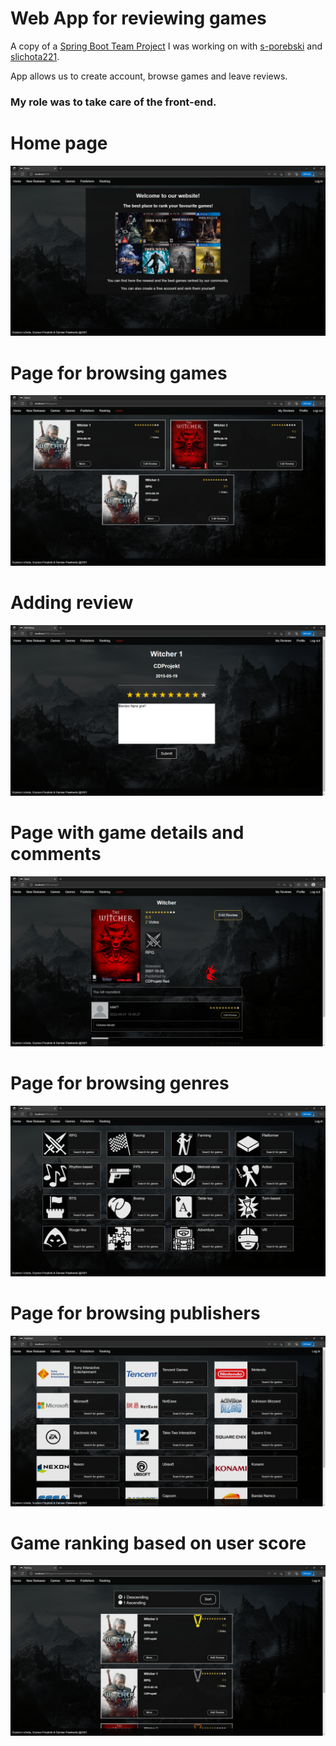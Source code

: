 # Web App for reviewing games
A copy of a [Spring Boot Team Project](https://github.com/slichota221/ProjektZespolowy/tree/main) I was working on with [s-porebski](https://github.com/s-porebski) and [slichota221](https://github.com/slichota221).

App allows us to create account, browse games and leave reviews.

### **My role** was to take care of the **front-end**.

# Home page
![Alt text](demo/demo0.png?raw=true "Screenshot of the app")
# Page for browsing games
![Alt text](demo/demo1.png?raw=true "Screenshot of the app")
# Adding review
![Alt text](demo/demo2.png?raw=true "Screenshot of the app")
# Page with game details and comments
![Alt text](demo/demo3.png?raw=true "Screenshot of the app")
# Page for browsing genres
![Alt text](demo/demo4.png?raw=true "Screenshot of the app")
# Page for browsing publishers
![Alt text](demo/demo5.png?raw=true "Screenshot of the app")
# Game ranking based on user score
![Alt text](demo/demo6.png?raw=true "Screenshot of the app")
